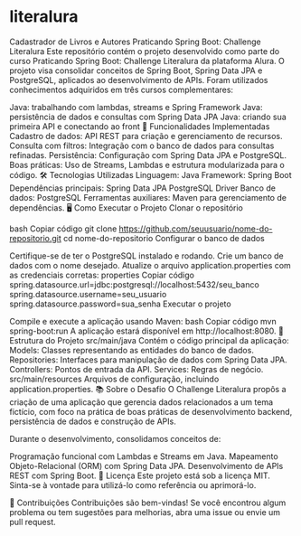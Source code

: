 # literalura
Cadastrador de Livros e Autores
Praticando Spring Boot: Challenge Literalura
Este repositório contém o projeto desenvolvido como parte do curso Praticando Spring Boot: Challenge Literalura da plataforma Alura. O projeto visa consolidar conceitos de Spring Boot, Spring Data JPA e PostgreSQL, aplicados ao desenvolvimento de APIs. Foram utilizados conhecimentos adquiridos em três cursos complementares:

Java: trabalhando com lambdas, streams e Spring Framework
Java: persistência de dados e consultas com Spring Data JPA
Java: criando sua primeira API e conectando ao front
🚀 Funcionalidades Implementadas
Cadastro de dados: API REST para criação e gerenciamento de recursos.
Consulta com filtros: Integração com o banco de dados para consultas refinadas.
Persistência: Configuração com Spring Data JPA e PostgreSQL.
Boas práticas: Uso de Streams, Lambdas e estrutura modularizada para o código.
🛠️ Tecnologias Utilizadas
Linguagem: Java
Framework: Spring Boot
Dependências principais:
Spring Data JPA
PostgreSQL Driver
Banco de dados: PostgreSQL
Ferramentas auxiliares: Maven para gerenciamento de dependências.
🖥️ Como Executar o Projeto
Clonar o repositório

bash
Copiar código
git clone https://github.com/seuusuario/nome-do-repositorio.git
cd nome-do-repositorio
Configurar o banco de dados

Certifique-se de ter o PostgreSQL instalado e rodando.
Crie um banco de dados com o nome desejado.
Atualize o arquivo application.properties com as credenciais corretas:
properties
Copiar código
spring.datasource.url=jdbc:postgresql://localhost:5432/seu_banco
spring.datasource.username=seu_usuario
spring.datasource.password=sua_senha
Executar o projeto

Compile e execute a aplicação usando Maven:
bash
Copiar código
mvn spring-boot:run
A aplicação estará disponível em http://localhost:8080.
🧩 Estrutura do Projeto
src/main/java
Contém o código principal da aplicação:
Models: Classes representando as entidades do banco de dados.
Repositories: Interfaces para manipulação de dados com Spring Data JPA.
Controllers: Pontos de entrada da API.
Services: Regras de negócio.
src/main/resources
Arquivos de configuração, incluindo application.properties.
📚 Sobre o Desafio
O Challenge Literalura propôs a criação de uma aplicação que gerencia dados relacionados a um tema fictício, com foco na prática de boas práticas de desenvolvimento backend, persistência de dados e construção de APIs.

Durante o desenvolvimento, consolidamos conceitos de:

Programação funcional com Lambdas e Streams em Java.
Mapeamento Objeto-Relacional (ORM) com Spring Data JPA.
Desenvolvimento de APIs REST com Spring Boot.
📄 Licença
Este projeto está sob a licença MIT. Sinta-se à vontade para utilizá-lo como referência ou aprimorá-lo.

🤝 Contribuições
Contribuições são bem-vindas! Se você encontrou algum problema ou tem sugestões para melhorias, abra uma issue ou envie um pull request.
